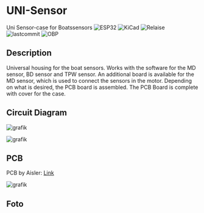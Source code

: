 # UNI-Sensor
Uni Sensor-case for Boatssensors
![ESP32](https://img.shields.io/badge/ESP32-grey?logo=Espressif)
![KiCad](https://img.shields.io/badge/KiCad-darkblue?logo=KiCad)
![Relaise](https://img.shields.io/github/release-date/gerryvel/NMEA2000_TPW?)
![lastcommit](https://img.shields.io/github/last-commit/gerryvel/NMEA2000_TPW)
![OBP](https://img.shields.io/badge/Sailing_with-OpenBoatsProjects-blue)


## Description
Universal housing for the boat sensors. 
Works with the software for the MD sensor, BD sensor and TPW sensor. 
An additional board is available for the MD sensor, which is used to connect the sensors in the motor.
Depending on what is desired, the PCB board is assembled.
The PCB Board is complete with cover for the case.

## Circuit Diagram

![grafik](https://github.com/user-attachments/assets/a0a4456d-ad2e-4aba-92f2-8b04595a1a2f)

![grafik](https://github.com/user-attachments/assets/645a043e-5bcb-4a8e-890a-a823505a91c1)

## PCB

PCB by Aisler: [Link](https://aisler.net/p/CPIILIWO)

![grafik](https://github.com/user-attachments/assets/9237702e-ea9d-4694-a76b-8f9c9d8d6c1d)

## Foto

